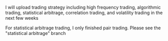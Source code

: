 I will upload trading strategy including high frequency trading, algorithmic trading, statistical arbitrage, correlation trading, and volatility trading in the next few weeks

For statistical arbitrage trading, I only finished pair trading. Please see the "statistical arbitrage" branch
